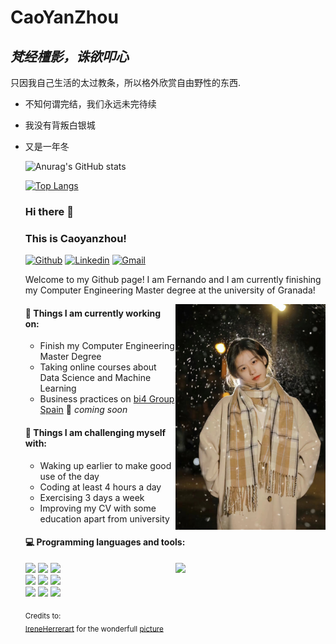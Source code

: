 # CaoYanZhou
## _梵经檀影，诛欲叩心_

只因我自己生活的太过教条，所以格外欣赏自由野性的东西.

- 不知何谓完结，我们永远未完待续

- 我没有背叛白银城

- 又是一年冬

  ![Anurag's GitHub stats](https://github-readme-stats.vercel.app/api?username=caoyanzhou&show_icons=true&theme=tokyonight)

  

  [![Top Langs](https://github-readme-stats.vercel.app/api/top-langs/?username=caoyanzhou)](https://github.com/anuraghazra/github-readme-stats)

  ### Hi there 👋 
  ### This is Caoyanzhou!

  [![Github](https://img.shields.io/badge/-Github-000?style=flat&logo=Github&logoColor=white)](https://github.com/caoyanzhou)
  [![Linkedin](https://img.shields.io/badge/-Twitter-blue?style=flat&logo=Twitter&logoColor=white)](https://twitter.com/caoyanzhou)
  [![Gmail](https://img.shields.io/badge/-Gmail-c14438?style=flat&logo=Gmail&logoColor=white)](mailto:cty1323204440@gmail.com)

  Welcome to my Github page! I am Fernando and I am currently finishing my Computer Engineering Master degree at the university of Granada!  

  <img align="right" alt="img" src="https://github.com/caoyanzhou/caoyanzhou/blob/%E2%9C%8D/cover_image.jpg" width="50%" height="auto" />


  #### 🌱 Things I am currently working on: 
  - Finish my Computer Engineering Master Degree  
  - Taking online courses about Data Science and Machine Learning 
  - Business practices on [bi4 Group Spain](https://github.com/bi4group) 🚀 *coming soon*

  #### :muscle: Things I am challenging myself with:
  - Waking up earlier to make good use of the day
  - Coding at least 4 hours a day
  - Exercising 3 days a week
  - Improving my CV with some education apart from university

  #### :computer: Programming languages and tools: 
  <p>
  	<img width="50%" align="right" src="https://github-readme-stats.vercel.app/api?username=FernandoRoldan93&show_icons=true&hide_border=true" />
  <code><img width="10%" src="https://www.vectorlogo.zone/logos/java/java-ar21.svg"></code>
  <code><img width="10%" src="https://www.vectorlogo.zone/logos/python/python-ar21.svg"></code>
  <code><img width="8%" src="https://www.vectorlogo.zone/logos/r-project/r-project-icon.svg"></code>
  <br />
  <code><img width="10%" src="https://www.vectorlogo.zone/logos/pocoo_flask/pocoo_flask-ar21.svg"></code>
  <code><img width="10%" src="https://www.vectorlogo.zone/logos/mysql/mysql-ar21.svg"></code>
  <code><img width="10%" src="https://www.vectorlogo.zone/logos/mongodb/mongodb-ar21.svg"></code>
  <br />
  <code><img width="10%" src="https://www.vectorlogo.zone/logos/apache_spark/apache_spark-ar21.svg"></code>
  <code><img width="10%" src="https://www.vectorlogo.zone/logos/apache_hadoop/apache_hadoop-ar21.svg"></code>
  <code><img width="10%" src="https://www.vectorlogo.zone/logos/git-scm/git-scm-ar21.svg"></code>
  </p>

  <sub>Credits to: <br/>[IreneHerrerart](https://www.artstation.com/ireneherrera) for the wonderfull [picture](https://github.com/FernandoRoldan93/FernandoRoldan93/blob/master/cover_image.jpg)</sub>

  
